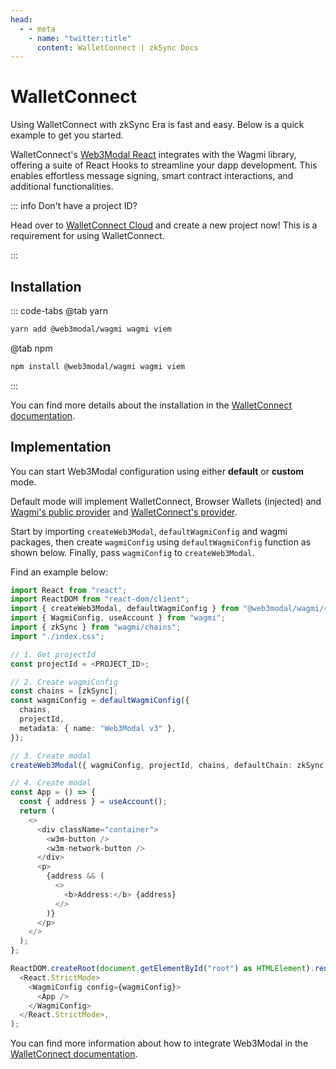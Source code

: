 ```yaml
---
head:
  - - meta
    - name: "twitter:title"
      content: WalletConnect | zkSync Docs
---
```


# WalletConnect

Using WalletConnect with zkSync Era is fast and easy. Below is a quick example to get you started.

WalletConnect's [Web3Modal React](https://docs.walletconnect.com/web3modal/react/about#introduction) integrates with the Wagmi library, offering a suite of React Hooks to streamline your dapp development. This enables effortless message signing, smart contract interactions, and additional functionalities.

::: info Don't have a project ID?

Head over to [WalletConnect Cloud](https://cloud.walletconnect.com/sign-in) and create a new project now! This is a requirement for using WalletConnect.

:::

## Installation

::: code-tabs
@tab yarn

```bash
yarn add @web3modal/wagmi wagmi viem
```

@tab npm

```bash
npm install @web3modal/wagmi wagmi viem
```

:::

You can find more details about the installation in the [WalletConnect documentation](https://docs.walletconnect.com/web3modal/react/about#installation).

## Implementation

You can start Web3Modal configuration using either **default** or **custom** mode.

Default mode will implement WalletConnect, Browser Wallets (injected) and [Wagmi's public provider](https://wagmi.sh/react/providers/public) and [WalletConnect's provider](https://docs.walletconnect.com/cloud/blockchain-api).

Start by importing `createWeb3Modal`, `defaultWagmiConfig` and wagmi packages, then create `wagmiConfig` using `defaultWagmiConfig` function as shown below. Finally, pass `wagmiConfig` to `createWeb3Modal`.

Find an example below:

```ts
import React from "react";
import ReactDOM from "react-dom/client";
import { createWeb3Modal, defaultWagmiConfig } from "@web3modal/wagmi/react";
import { WagmiConfig, useAccount } from "wagmi";
import { zkSync } from "wagmi/chains";
import "./index.css";

// 1. Get projectId
const projectId = <PROJECT_ID>;

// 2. Create wagmiConfig
const chains = [zkSync];
const wagmiConfig = defaultWagmiConfig({
  chains,
  projectId,
  metadata: { name: "Web3Modal v3" },
});

// 3. Create modal
createWeb3Modal({ wagmiConfig, projectId, chains, defaultChain: zkSync });

// 4. Create modal
const App = () => {
  const { address } = useAccount();
  return (
    <>
      <div className="container">
        <w3m-button />
        <w3m-network-button />
      </div>
      <p>
        {address && (
          <>
            <b>Address:</b> {address}
          </>
        )}
      </p>
    </>
  );
};

ReactDOM.createRoot(document.getElementById("root") as HTMLElement).render(
  <React.StrictMode>
    <WagmiConfig config={wagmiConfig}>
      <App />
    </WagmiConfig>
  </React.StrictMode>,
);
```

You can find more information about how to integrate Web3Modal in the [WalletConnect documentation](https://docs.walletconnect.com/web3modal/react/about#implementation).
